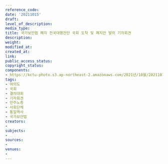 ```yaml
---
reference_code: 
date: '20211015'
draft: 
level_of_description: 
media_type: 
title: 국가보안법 폐지 전국대행진단 국회 도착 및 폐지안 발의 기자회견
description: 
weight: 
modified_at: 
created_at: 
link: 
public_access_status: 
copyright_status: 
components:
- https://kctu-photo.s3.ap-northeast-2.amazonaws.com/2021년/10월/20211015-국가보안법+폐지+전국대행진단+국회+도착+및+폐지안+발의+기자회견_여의도_국회_결의대회_기자회견_민주노총_사회단체_통일역사_국가보안법/_1D20504.jpg
tags:
- 여의도
- 국회
- 결의대회
- 기자회견
- 민주노총
- 사회단체
- 통일역사
- 국가보안법
creators:
- 
subjects:
- 
sources:
- 
venues:
- 
---
```

